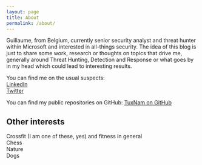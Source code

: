 ```yaml
---
layout: page
title: About
permalink: /about/
---
```


Guillaume, from Belgium, currently senior security analyst and threat hunter within Microsoft and interested in all-things security. 
The idea of this blog is just to share some work, research or thoughts on topics that drive me, generally around Threat Hunting, Detection and Response or what goes by in my head which could lead to interesting results. 

You can find me on the usual suspects: <br />
[LinkedIn](https://www.linkedin.com/in/guillaume-benats-25550426/) <br />
[Twitter](https://twitter.com/tux_be)

You can find my public repositories on GitHub:
[TuxNam on GitHub](https://github.com/tuxnam/)

## Other interests

Crossfit (I am one of these, yes) and fitness in general <br />
Chess <br />
Nature <br />
Dogs <br />
